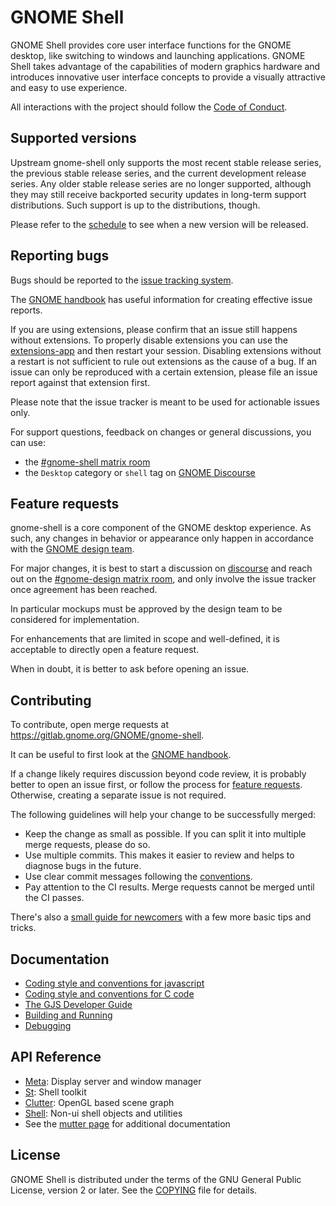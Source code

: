 # GNOME Shell

GNOME Shell provides core user interface functions for the GNOME desktop,
like switching to windows and launching applications. GNOME Shell takes
advantage of the capabilities of modern graphics hardware and introduces
innovative user interface concepts to provide a visually attractive and
easy to use experience.

All interactions with the project should follow the [Code of Conduct][conduct].

[conduct]: https://conduct.gnome.org/

## Supported versions

Upstream gnome-shell only supports the most recent stable release series,
the previous stable release series, and the current development release
series. Any older stable release series are no longer supported, although
they may still receive backported security updates in long-term support
distributions. Such support is up to the distributions, though.

Please refer to the [schedule] to see when a new version will be released.

[schedule]: https://release.gnome.org/calendar

## Reporting bugs

Bugs should be reported to the [issue tracking system][bug-tracker].

The [GNOME handbook][bug-handbook] has useful information for creating
effective issue reports.

If you are using extensions, please confirm that an issue still happens
without extensions. To properly disable extensions you can use the
[extensions-app] and then restart your session. Disabling extensions
without a restart is not sufficient to rule out extensions as the
cause of a bug. If an issue can only be reproduced with a certain
extension, please file an issue report against that extension first.

Please note that the issue tracker is meant to be used for
actionable issues only.

For support questions, feedback on changes or general discussions,
you can use:

 - the [#gnome-shell matrix room][matrix-room]
 - the `Desktop` category or `shell` tag on [GNOME Discourse][discourse]

[bug-tracker]: https://gitlab.gnome.org/GNOME/gnome-shell/issues
[bug-handbook]: https://handbook.gnome.org/issues/reporting.html
[extensions-app]: https://apps.gnome.org/Extensions
[matrix-room]: https://matrix.to/#/#gnome-shell:gnome.org
[discourse]: https://discourse.gnome.org

## Feature requests

gnome-shell is a core component of the GNOME desktop experience.
As such, any changes in behavior or appearance only happen in
accordance with the [GNOME design team][design-team].

For major changes, it is best to start a discussion on [discourse]
and reach out on the [#gnome-design matrix room][design-room],
and only involve the issue tracker once agreement has been reached.

In particular mockups must be approved by the design team to be
considered for implementation.

For enhancements that are limited in scope and well-defined,
it is acceptable to directly open a feature request.

When in doubt, it is better to ask before opening an issue.

[design-team]: https://gitlab.gnome.org/Teams/Design
[discourse]: https://discourse.gnome.org
[design-room]: https://matrix.to/#/#gnome-design:gnome.org

## Contributing

To contribute, open merge requests at https://gitlab.gnome.org/GNOME/gnome-shell.

It can be useful to first look at the [GNOME handbook][mr-handbook].

If a change likely requires discussion beyond code review, it is probably better to
open an issue first, or follow the process for [feature requests](#feature-requests).
Otherwise, creating a separate issue is not required.

The following guidelines will help your change to be successfully merged:

 * Keep the change as small as possible. If you can split it into multiple
   merge requests, please do so.
 * Use multiple commits. This makes it easier to review and helps to diagnose
   bugs in the future.
 * Use clear commit messages following the [conventions][commit-messages].
 * Pay attention to the CI results. Merge requests cannot be merged until the
   CI passes.

There's also a [small guide for newcomers][newcomers-contribution-guide] with
a few more basic tips and tricks.

[mr-handbook]: https://handbook.gnome.org/development/change-submission.html
[commit-messages]: docs/commit-messages.md
[newcomers-contribution-guide]: docs/newcomers-contribution-guide.md

## Documentation

 * [Coding style and conventions for javascript][js-style]
 * [Coding style and conventions for C code][c-style]
 * [The GJS Developer Guide][gjs-guide]
 * [Building and Running][building]
 * [Debugging][debugging]

[js-style]: docs/js-coding-style.md
[c-style]: docs/c-coding-style.md
[gjs-guide]: https://gjs.guide
[building]: docs/building-and-running.md
[debugging]: docs/debugging.md

## API Reference

 * [Meta][meta-docs]: Display server and window manager
 * [St][st-docs]: Shell toolkit
 * [Clutter][clutter-docs]: OpenGL based scene graph
 * [Shell][shell-docs]: Non-ui shell objects and utilities
 * See the [mutter page][mutter-docs] for additional documentation

[st-docs]: <https://gnome.pages.gitlab.gnome.org/gnome-shell/st/>
[shell-docs]: <https://gnome.pages.gitlab.gnome.org/gnome-shell/shell/>
[clutter-docs]: <https://mutter.gnome.org/clutter/>
[meta-docs]: <https://mutter.gnome.org/meta/>
[mutter-docs]: <https://mutter.gnome.org>

## License

GNOME Shell is distributed under the terms of the GNU General Public License,
version 2 or later. See the [COPYING][license] file for details.

[license]: COPYING
